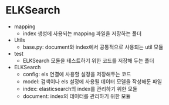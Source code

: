 # ELKSearch

- mapping
  - index 생성에 사용되는 mapping 파일을 저장하는 폴더 
- Utils
  - base.py: document와 index에서 공통적으로 사용되는 util 모듈
- test
  - ELKSearch 모듈을 테스트하기 위한 코드를 저장해 두는 폴더
- ELKSearch
  - config: els 연결에 사용할 설정을 저장해두는 코드
  - model: 검색이나 els 설정에 사용될 데이터 모델을 작성해둔 파일
  - index: elasticsearch의 index를 관리하기 위한 모듈
  - document: index의 데이터를 관리하기 위한 모듈